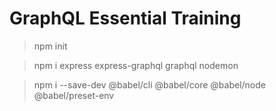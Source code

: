# GraphQL Essential Training

> npm init

> npm i express express-graphql graphql nodemon

> npm i --save-dev @babel/cli @babel/core @babel/node @babel/preset-env